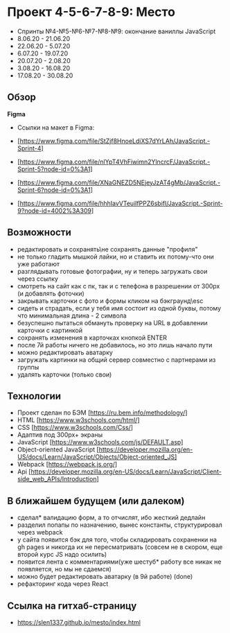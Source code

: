 # Проект 4-5-6-7-8-9: Место

- Спринты №4-№5-№6-№7-№8-№9: окончание ваниллы JavaScript
- 8.06.20 - 21.06.20
- 22.06.20 - 5.07.20
- 6.07.20 - 19.07.20
- 20.07.20 - 2.08.20
- 3.08.20 - 16.08.20
- 17.08.20 - 30.08.20

## Обзор

**Figma**

* Ссылки на макет в Figma:

- [https://www.figma.com/file/StZjf8HnoeLdiXS7dYrLAh/JavaScript.-Sprint-4]

- [https://www.figma.com/file/nlYpT4VhFiwimn2YlncrcF/JavaScript.-Sprint-5?node-id=0%3A1]

- [https://www.figma.com/file/XNaGNEZD5NEjeyJzAT4gMb/JavaScript.-Sprint-6?node-id=0%3A1]

- [https://www.figma.com/file/hhhIavVTeuilfPPZ6sbifl/JavaScript.-Sprint-9?node-id=4002%3A309]

## Возможности

- редактировать и сохранять\не сохранять данные "профиля"
- не только гладить мышкой лайки, но и ставить их потому-что они уже работают
- разглядывать готовые фотографии, ну и теперь загружать свои через ссылку
- смотреть на сайт как с пк, так и с телефона в разрешении от 300px (и добавлять фоточки)
- закрывать карточки с фото и формы кликом на бэкграунд\esc
- сидеть и страдать, если у тебя имя состоит из одной буквы, потому что минимальная длина - 2 символа
- безуспешно пытаться обмануть проверку на URL в добавлении карточки с картинкой
- сохранять изменения в карточках кнопкой ENTER
- после 7й работы ничего не добавилось, но это лишь начало пути
- можно редактировать аватарку
- загружать картинки на общий сервер совместно с партнерами из группы
- удалять карточки (только свои)

## Технологии

- Проект сделан по БЭМ [https://ru.bem.info/methodology/]
- HTML [https://www.w3schools.com/html/]
- CSS [https://www.w3schools.com/Css/]
- Адаптив под 300px+ экраны
- JavaScript [https://www.w3schools.com/js/DEFAULT.asp]
- Object-oriented JavaScript [https://developer.mozilla.org/en-US/docs/Learn/JavaScript/Objects/Object-oriented_JS]
- Webpack [https://webpack.js.org/]
- Api [https://developer.mozilla.org/en-US/docs/Learn/JavaScript/Client-side_web_APIs/Introduction]

## В ближайшем будущем (или далеком)

- сделал* валидацию форм, а то отчислят, ибо жесткий дедлайн
- разделил попапы по назначению, вынес константы, структурировал через webpack
- у сайта появится бэк для того, чтобы складировать сохраненки на gh pages и никогда их не пересматривать (совсем не в скором, еще второй курс JS надо осилить)
- появится лента с комментариями(уже шестуб* работу все никак не появляется, но мы не сдаемся)
- можно будет редактировать аватарку (в 9й работе) (done)
- рефакторинг кода через React

## Ссылка на гитхаб-страницу

- https://slen1337.github.io/mesto/index.html